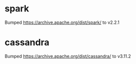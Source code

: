 
# spark
Bumped https://archive.apache.org/dist/spark/ to v2.2.1

# cassandra
Bumped https://archive.apache.org/dist/cassandra/ to v3.11.2
